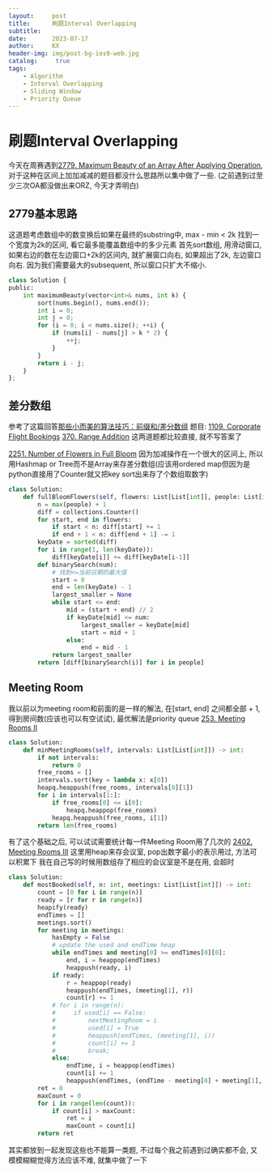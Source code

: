 ```yaml
---
layout:     post
title:      刷题Interval Overlapping
subtitle:   
date:       2023-07-17
author:     KX
header-img: img/post-bg-ios9-web.jpg
catalog: 	 true
tags:
    - Algorithm
    - Interval Overlapping
    - Sliding Window
    - Priority Queue
---
```

# 刷题Interval Overlapping
今天在周赛遇到[2779. Maximum Beauty of an Array After Applying Operation](https://leetcode.com/contest/weekly-contest-354/problems/maximum-beauty-of-an-array-after-applying-operation/), 对于这种在区间上加加减减的题目都没什么思路所以集中做了一些.
(之前遇到过至少三次OA都没做出来ORZ, 今天才弄明白)


## 2779基本思路
这道题考虑数组中的数变换后如果在最终的substring中, max - min < 2k
找到一个宽度为2k的区间, 看它最多能覆盖数组中的多少元素
首先sort数组, 用滑动窗口, 如果右边的数在左边窗口+2k的区间内, 就扩展窗口向右, 如果超出了2k, 左边窗口向右.
因为我们需要最大的subsequent, 所以窗口只扩大不缩小.
```python
class Solution {
public:
    int maximumBeauty(vector<int>& nums, int k) {
        sort(nums.begin(), nums.end());
        int i = 0;
        int j = 0;
        for (i = 0; i < nums.size(); ++i) {
            if (nums[i] - nums[j] > k * 2) {
                ++j;
            }
        }
        return i - j;
    }
};
```
## 差分数组
参考了这篇回答[那些小而美的算法技巧：前缀和/差分数组](https://zhuanlan.zhihu.com/p/301509170)
题目:
[1109. Corporate Flight Bookings](https://leetcode.com/problems/corporate-flight-bookings/)
[370. Range Addition](https://leetcode.com/problems/range-addition/)
这两道题都比较直接, 就不写答案了

[2251. Number of Flowers in Full Bloom](https://leetcode.com/problems/number-of-flowers-in-full-bloom/)
因为加减操作在一个很大的区间上, 所以用Hashmap or Tree而不是Array来存差分数组(应该用ordered map但因为是python直接用了Counter就又把key sort出来存了个数组取数字)


```python
class Solution:
    def fullBloomFlowers(self, flowers: List[List[int]], people: List[int]) -> List[int]:
        n = max(people) + 1
        diff = collections.Counter()
        for start, end in flowers:
            if start < n: diff[start] += 1
            if end + 1 < n: diff[end + 1] -= 1
        keyDate = sorted(diff)
        for i in range(1, len(keyDate)):
            diff[keyDate[i]] += diff[keyDate[i-1]]
        def binarySearch(num):
            # 找到<=当前日期的最大值
            start = 0
            end = len(keyDate) - 1
            largest_smaller = None
            while start <= end:
                mid = (start + end) // 2
                if keyDate[mid] <= num:
                    largest_smaller = keyDate[mid]
                    start = mid + 1
                else:
                    end = mid - 1
            return largest_smaller
        return [diff[binarySearch(i)] for i in people]
```

## Meeting Room
我以前以为meeting room和前面的是一样的解法, 在[start, end] 之间都全部 + 1, 得到房间数(应该也可以有空试试), 最优解法是priority queue
[253. Meeting Rooms II](https://leetcode.com/problems/meeting-rooms-ii/)
```python
class Solution:
    def minMeetingRooms(self, intervals: List[List[int]]) -> int:
        if not intervals:
            return 0
        free_rooms = []
        intervals.sort(key = lambda x: x[0])
        heapq.heappush(free_rooms, intervals[0][1])
        for i in intervals[1:]:
            if free_rooms[0] <= i[0]:
                heapq.heappop(free_rooms)
            heapq.heappush(free_rooms, i[1])
        return len(free_rooms)
```

有了这个基础之后, 可以试试需要统计每一件Meeting Room用了几次的
[2402. Meeting Rooms III](https://leetcode.com/problems/meeting-rooms-iii/)
这里用heap来存会议室, pop出数字最小的表示用过, 方法可以积累下
我在自己写的时候用数组存了相应的会议室是不是在用, 会超时
```python
class Solution:
    def mostBooked(self, n: int, meetings: List[List[int]]) -> int:
        count = [0 for i in range(n)]
        ready = [r for r in range(n)]
        heapify(ready)
        endTimes = []
        meetings.sort()
        for meeting in meetings:
            hasEmpty = False
            # update the used and endTime heap
            while endTimes and meeting[0] >= endTimes[0][0]:
                end, i = heappop(endTimes)
                heappush(ready, i)
            if ready:
                r = heappop(ready)
                heappush(endTimes, (meeting[1], r))
                count[r] += 1
            # for i in range(n):
            #     if used[i] == False:
            #         nextMeetingRoom = i
            #         used[i] = True
            #         heappush(endTimes, (meeting[1], i))
            #         count[i] += 1
            #         break;
            else:
                endTime, i = heappop(endTimes)
                count[i] += 1
                heappush(endTimes, (endTime - meeting[0] + meeting[1], i))
        ret = 0
        maxCount = 0
        for i in range(len(count)):
            if count[i] > maxCount:
                ret = i
                maxCount = count[i]
        return ret
```

其实都放到一起发现这些也不能算一类题, 不过每个我之前遇到过确实都不会, 又模模糊糊觉得方法应该不难, 就集中做了一下





